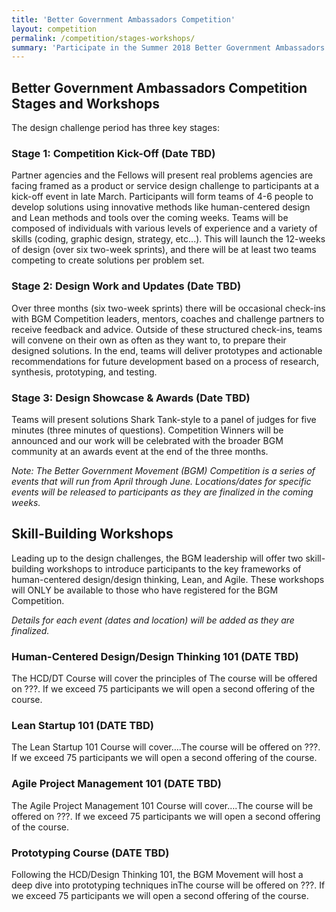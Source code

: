 ```yaml
---
title: 'Better Government Ambassadors Competition'
layout: competition
permalink: /competition/stages-workshops/
summary: 'Participate in the Summer 2018 Better Government Ambassadors Competition.'
---
```

## Better Government Ambassadors Competition Stages and Workshops

The design challenge period has three key stages:

### Stage 1: Competition Kick-Off (Date TBD)
Partner agencies and the Fellows will present real problems agencies are facing framed as a product or service design challenge to participants at a kick-off event in late March. Participants will form teams of 4-6 people to develop solutions using innovative methods like human-centered design and Lean methods and tools over the coming weeks. Teams will be composed of individuals with various levels of experience and a variety of skills (coding, graphic design, strategy, etc...). This will launch the 12-weeks of design (over six two-week sprints), and there will be at least two teams competing to create solutions per problem set.

### Stage 2: Design Work and Updates (Date TBD)
Over three months (six two-week sprints) there will be occasional check-ins with BGM Competition leaders, mentors, coaches and challenge partners to receive feedback and advice. Outside of these structured check-ins, teams will convene on their own as often as they want to, to prepare their designed solutions. In the end, teams will deliver prototypes and actionable recommendations for future development based on a process of research, synthesis, prototyping, and testing.

### Stage 3: Design Showcase & Awards (Date TBD)
Teams will present solutions Shark Tank-style to a panel of judges for five minutes (three minutes of questions). Competition Winners will be announced and our work will be celebrated with the broader BGM community at an awards event at the end of the three months.

*Note: The Better Government Movement (BGM) Competition is a series of events that will run from April through June. Locations/dates for specific events will be released to participants as they are finalized in the coming weeks.*

## Skill-Building Workshops
Leading up to the design challenges, the BGM leadership will offer two skill-building workshops to introduce participants to the key frameworks of human-centered design/design thinking, Lean, and Agile. These workshops will ONLY be available to those who have registered for the BGM Competition.

*Details for each event (dates and location) will be added as they are finalized.*

### Human-Centered Design/Design Thinking 101 (DATE TBD)
The HCD/DT Course will cover the principles of The course will be offered on ???. If we exceed 75 participants we will open a second offering of the course.

### Lean Startup 101 (DATE TBD)
The Lean Startup 101 Course will cover….The course will be offered on ???. If we exceed 75 participants we will open a second offering of the course.

### Agile Project Management 101 (DATE TBD)
The Agile Project Management 101 Course will cover….The course will be offered on ???. If we exceed 75 participants we will open a second offering of the course.

### Prototyping Course (DATE TBD)
Following the HCD/Design Thinking 101, the BGM Movement will host a deep dive into prototyping techniques inThe course will be offered on ???. If we exceed 75 participants we will open a second offering of the course.
